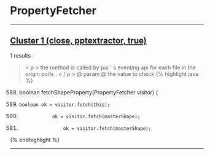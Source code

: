 # PropertyFetcher

***

## [Cluster 1 (close, pptextractor, true)](./1)
1 results
> < p > the method is called by poi ' s eventing api for each file in the origin poifs . < / p > @ param @ the value to check 
{% highlight java %}
588. boolean fetchShapeProperty(PropertyFetcher visitor) {
589.     boolean ok = visitor.fetch(this);
599.                 ok = visitor.fetch(masterShape);
627.                     ok = visitor.fetch(masterShape);
{% endhighlight %}

***

